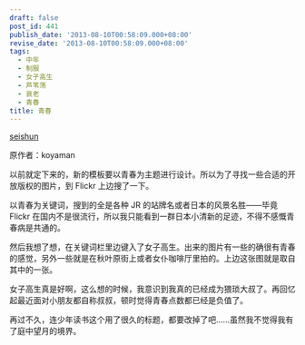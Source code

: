 ```yaml
---
draft: false
post_id: 441
publish_date: '2013-08-10T00:58:09.000+08:00'
revise_date: '2013-08-10T00:58:09.000+08:00'
tags:
  - 中年
  - 制服
  - 女子高生
  - 芦苇荡
  - 衰老
  - 青春
title: 青春
---
```


[seishun](seishun1.jpg)

原作者：koyaman

以前就定下来的，新的模板要以青春为主题进行设计。所以为了寻找一些合适的开放版权的图片，到 Flickr 上边搜了一下。

以青春为关键词，搜到的全是各种 JR 的站牌名或者日本的风景名胜——毕竟 Flickr 在国内不是很流行，所以我只能看到一群日本小清新的足迹，不得不感慨青春病是共通的。

然后我想了想，在关键词栏里边键入了女子高生。出来的图片有一些的确很有青春的感觉，另外一些就是在秋叶原街上或者女仆咖啡厅里拍的。上边这张图就是取自其中的一张。

女子高生真是好啊，这么想的时候，我意识到我真的已经成为猥琐大叔了。再回忆起最近面对小朋友都自称叔叔，顿时觉得青春点数都已经是负值了。

再过不久，连少年读书这个用了很久的标题，都要改掉了吧……虽然我不觉得我有了庭中望月的境界。
